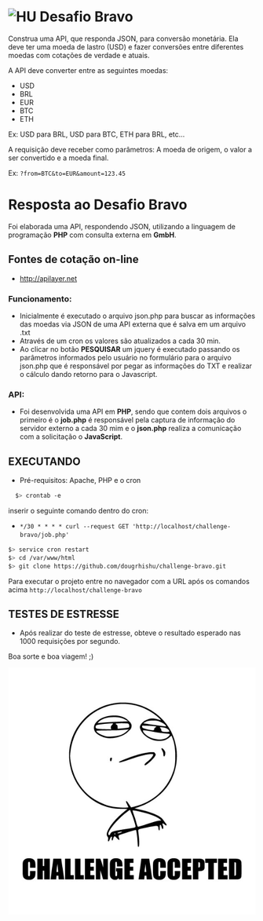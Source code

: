 # <img src="https://avatars1.githubusercontent.com/u/7063040?v=4&s=200.jpg" alt="HU" width="24" /> Desafio Bravo

Construa uma API, que responda JSON, para conversão monetária. Ela deve ter uma moeda de lastro (USD) e fazer conversões entre diferentes moedas com cotações de verdade e atuais.

A API deve converter entre as seguintes moedas:
- USD
- BRL
- EUR
- BTC
- ETH


Ex: USD para BRL, USD para BTC, ETH para BRL, etc...

A requisição deve receber como parâmetros: A moeda de origem, o valor a ser convertido e a moeda final.

Ex: `?from=BTC&to=EUR&amount=123.45`

# Resposta ao Desafio Bravo
Foi elaborada uma API, respondendo JSON, utilizando a linguagem de programação **PHP** com consulta externa em **GmbH**.

## Fontes de cotação on-line
 - http://apilayer.net

### Funcionamento:
- Inicialmente é executado o arquivo json.php para buscar as informações das moedas via JSON de uma API externa que é salva em um arquivo .txt
- Através de um cron os valores são atualizados a cada 30 min.
- Ao clicar no botão **PESQUISAR** um jquery é executado passando os parâmetros informados pelo usuário no formulário para o arquivo json.php que é responsável por pegar as informações do TXT e realizar o cálculo dando retorno para o Javascript.

### API:
- Foi desenvolvida uma API em **PHP**, sendo que contem dois arquivos o primeiro é o **job.php** é responsável pela captura de informação do servidor externo a cada 30 mim e o **json.php** realiza a comunicação com a solicitação o **JavaScript**.

## EXECUTANDO
- Pré-requisitos: Apache, PHP e o cron
```bash
  $> crontab -e
```
  inserir o seguinte comando dentro do cron:
  - `*/30 * * * * curl --request GET 'http://localhost/challenge-bravo/job.php'`

  ```bash
  $> service cron restart
  $> cd /var/www/html
  $> git clone https://github.com/dougrhishu/challenge-bravo.git
```
Para executar o projeto entre no navegador com a URL após os comandos acima `http://localhost/challenge-bravo`

## TESTES DE ESTRESSE
- Após realizar do teste de estresse, obteve o resultado esperado nas 1000 requisições por segundo.


Boa sorte e boa viagem! ;)

<p align="center">
  <img src="ca.jpg" alt="Challange accepted" />
</p>
